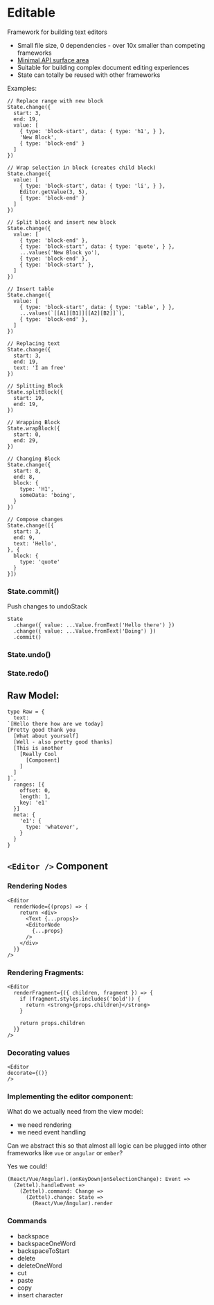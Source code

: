 # Editable

Framework for building text editors

- Small file size, 0 dependencies - over 10x smaller than competing frameworks
- [Minimal API surface area](https://www.youtube.com/watch?v=4anAwXYqLG8)
- Suitable for building complex document editing experiences
- State can totally be reused with other frameworks

Examples:

```tsx
// Replace range with new block
State.change({
  start: 3,
  end: 19,
  value: [
    { type: 'block-start', data: { type: 'h1', } },
    'New Block',
    { type: 'block-end' }
  ]
})

// Wrap selection in block (creates child block)
State.change({
  value: [
    { type: 'block-start', data: { type: 'li', } },
    Editor.getValue(3, 5),
    { type: 'block-end' }
  ]
})

// Split block and insert new block
State.change({
  value: [
    { type: 'block-end' },
    { type: 'block-start', data: { type: 'quote', } },
    ...values('New Block yo'),
    { type: 'block-end' },
    { type: 'block-start' },
  ]
})

// Insert table
State.change({
  value: [
    { type: 'block-start', data: { type: 'table', } },
    ...values(`[[A1][B1]][[A2][B2]]`),
    { type: 'block-end' },
  ]
})

// Replacing text
State.change({
  start: 3,
  end: 19,
  text: 'I am free'
})

// Splitting Block
State.splitBlock({
  start: 19,
  end: 19,
})

// Wrapping Block
State.wrapBlock({
  start: 0,
  end: 29,
})

// Changing Block
State.change({
  start: 8,
  end: 8,
  block: {
    type: 'H1',
    someData: 'boing',
  }
})

// Compose changes
State.change([{
  start: 3,
  end: 9,
  text: 'Hello',
}, {
  block: {
    type: 'quote'
  }
}])
```

### State.commit()

Push changes to undoStack

```tsx
State
  .change({ value: ...Value.fromText('Hello there') })
  .change({ value: ...Value.fromText('Boing') })
  .commit()
```

### State.undo()

### State.redo()

## Raw Model:

```tsx
type Raw = {
  text:
`[Hello there how are we today]
[Pretty good thank you
  [What about yourself]
  [Well - also pretty good thanks]
  [This is another
    [Really Cool
      [Component]
    ]
  ]
]`,
  ranges: [{
    offset: 0,
    length: 1,
    key: 'e1'
  }]
  meta: {
    'e1': {
      type: 'whatever',
    }
  }
}
```

## `<Editor />` Component

### Rendering Nodes

```tsx
<Editor
  renderNode={(props) => {
    return <div>
      <Text {...props}>
      <EditorNode
        {...props}
      />
    </div>
  }}
/>
```

### Rendering Fragments:

```tsx
<Editor
  renderFragment={({ children, fragment }) => {
    if (fragment.styles.includes('bold')) {
      return <strong>{props.children}</strong>
    }

    return props.children
  }}
/>
```

### Decorating values

```tsx
<Editor
decorate={()}
/>
```


### Implementing the editor component:

What do we actually need from the view model:

- we need rendering
- we need event handling

Can we abstract this so that almost all logic can be plugged into other frameworks like `vue` or `angular` or `ember`?

Yes we could!

```
(React/Vue/Angular).(onKeyDown|onSelectionChange): Event =>
  (Zettel).handleEvent =>
    (Zettel).command: Change =>
      (Zettel).change: State =>
        (React/Vue/Angular).render
```

### Commands

- backspace
- backspaceOneWord
- backspaceToStart
- delete
- deleteOneWord
- cut
- paste
- copy
- insert character

